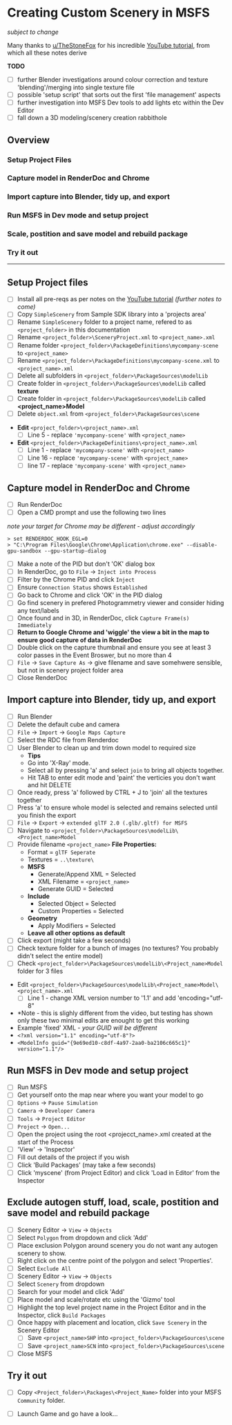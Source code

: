 # **Creating Custom Scenery in MSFS**
*subject to change*

Many thanks to [u/TheStoneFox](https://www.reddit.com/user/TheStoneFox/) for his incredible [YouTube tutorial](https://www.youtube.com/watch?v=ZdCP11rqpVk), from which all these notes derive

__TODO__ 
  * [ ] further Blender investigations around colour correction and texture 'blending'/merging into single texture file
  * [ ] possible 'setup script' that sorts out the first 'file management' aspects
  * [ ] further investigation into MSFS Dev tools to add lights etc within the Dev Editor
  * [ ] fall down a 3D modeling/scenery creation rabbithole

## Overview
### Setup Project Files
### Capture model in RenderDoc and Chrome
### Import capture into Blender, tidy up, and export
### Run MSFS in Dev mode and setup project
### Scale, postition and save model and rebuild package
### Try it out

---

## Setup Project files
  * [ ] Install all pre-reqs as per notes on the [YouTube tutorial](https://www.youtube.com/watch?v=ZdCP11rqpVk) *(further notes to come)*
  * [ ] Copy ```SimpleScenery``` from Sample SDK library into a 'projects area'
  * [ ] Rename ```SimpleScenery``` folder to a project name, refered to as ```<project_folder>``` in this documentation
  * [ ] Rename ```<project_folder>\SceneryProject.xml``` to ```<project_name>.xml```
  * [ ] Rename folder ```<project_folder>\PackageDefinitions\mycompany-scene``` to ```<project_name>```
  * [ ] Rename ```<project_folder>\PackageDefinitions\mycompany-scene.xml``` to ```<project_name>.xml```
  * [ ] Delete all subfolders in ```<project_folder>\PackageSources\modelLib```
  * [ ] Create folder in ```<project_folder>\PackageSources\modelLib``` called **texture**
  * [ ] Create folder in ```<project_folder>\PackageSources\modelLib``` called **<project_name>Model**
  * [ ] Delete ```object.xml``` from ```<project_folder>\PackageSources\scene```
  * **Edit**  ```<project_folder>\<project_name>.xml```
    * [ ] Line 5 - replace ```'mycompany-scene'``` with ```<project_name>```
  * **Edit** ```<project_folder>\PackageDefinitions\<project_name>.xml```
    * [ ] Line 1 - replace ```'mycompany-scene'``` with ```<project_name>```
    * [ ] Line 16 - replace ```'mycompany-scene'``` with ```<project_name>```
    * [ ] line 17 - replace ```'mycompany-scene'``` with ```<project_name>```

## Capture model in RenderDoc and Chrome
  * [ ] Run RenderDoc
  * [ ] Open a CMD prompt and use the following two lines

*note your target for Chrome may be different - adjust accordingly*

    > set RENDERDOC_HOOK_EGL=0
    > "C:\Program Files\Google\Chrome\Application\chrome.exe" --disable-gpu-sandbox --gpu-startup-dialog

  * [ ] Make a note of the PID but don't 'OK' dialog box
  * [ ] In RenderDoc, go to ```File``` -> ```Inject into Process```
  * [ ] Filter by the Chrome PID and click ```Inject```
  * [ ] Ensure ```Connection Status``` shows ```Established```
  * [ ] Go back to Chrome and click 'OK' in the PID dialog
  * [ ] Go find scenery in prefered Photogrammetry viewer and consider hiding any text/labels
  * [ ] Once found and in 3D, in RenderDoc, click ```Capture Frame(s) Immediately```
  * [ ] **Return to Google Chrome and 'wiggle' the view a bit in the map to ensure good capture of data in RenderDoc**
  * [ ] Double click on the capture thumbnail and ensure you see at least 3 color passes in the Event Broswer, but no more than 4
  * [ ] ```File``` -> ```Save Capture As``` -> give filename and save somehwere sensible, but not in scenery project folder area
  * [ ] Close RenderDoc

## Import capture into Blender, tidy up, and export
  * [ ] Run Blender
  * [ ] Delete the default cube and camera
  * [ ] ```File``` -> ```Import``` -> ```Google Maps Capture```
  * [ ] Select the RDC file from Renderdoc
  * [ ] User Blender to clean up and trim down model to required size
    * **Tips**
    *  Go into 'X-Ray' mode.
    *  Select all by pressing 'a' and select ```join``` to bring all objects together.
    *  Hit TAB to enter edit mode and 'paint' the verticies you don't want and hit DELETE
  * [ ] Once ready, press 'a' followed by CTRL + J to 'join' all the textures together
  * [ ] Press 'a' to ensure whole model is selected and remains selected until you finish the export
  * [ ] ```File``` -> ```Export``` -> ```extended glTF 2.0 (.glb/.gltf) for MSFS```
  * [ ] Navigate to ```<project_folder>\PackageSources\modelLib\<Project_name>Model```
  * [ ] Provide filename ```<project_name>```
    **File Properties:**
    * Format      = ```glTF Seperate```
    * Textures    = ```..\texture\```
    * **MSFS** 
      * Generate/Append XML = Selected
      * XML Filename = ```<project_name>```
      * Generate GUID = Selected
    * **Include**
      * Selected Object = Selected
      * Custom Properties = Selected
    * **Geometry**
      * Apply Modifiers = Selected
    * **Leave all other options as default**
  * [ ] Click export (might take a few seconds)
  * [ ] Check texture folder for a bunch of images (no textures?  You probably didn't select the entire model)
  * [ ] Check ```<project_folder>\PackageSources\modelLib\<Project_name>Model``` folder for 3 files
  * Edit ```<project_folder>\PackageSources\modelLib\<Project_name>Model\<project_name>.xml```
    * [ ] Line 1 - change XML version number to '1.1' and add 'encoding="utf-8"
  * *Note - this is slighly different from the video, but testing has shown only these two minimal edits are enought to get this working
  * Example 'fixed' XML - *your GUID will be different*
  * ```<?xml version="1.1" encoding="utf-8"?>```
  * ```<ModelInfo guid="{9e69ed10-c8df-4a97-2aa0-ba2106c665c1}" version="1.1"/>```

## Run MSFS in Dev mode and setup project
  * [ ] Run MSFS
  * [ ] Get yourself onto the map near where you want your model to go
  * [ ] ```Options``` -> ```Pause Simulation```
  * [ ] ```Camera``` -> ```Developer Camera```
  * [ ] ```Tools``` -> ```Project Editor```
  * [ ] ```Project``` -> ```Open...```  
  * [ ] Open the project using the root <projecct_name>.xml created at the start of the Process
  * [ ] 'View' -> 'Inspector'
  * [ ] Fill out details of the project if you wish
  * [ ] Click 'Build Packages' (may take a few seconds)
  * [ ] Click 'myscene' (from Project Editor) and click 'Load in Editor' from the Inspector

## Exclude autogen stuff, load, scale, postition and save model and rebuild package
  * [ ] Scenery Editor -> ```View``` -> ```Objects```
  * [ ] Select ```Polygon``` from dropdown and click 'Add'
  * [ ] Place exclusion Polygon around scenery you do not want any autogen scenery to show.
  * [ ] Right click on the centre point of the polygon and select 'Properties'. 
  * [ ] Select ```Exclude All```
  * [ ] Scenery Editor -> ```View``` -> ```Objects```
  * [ ] Select ```Scenery``` from dropdown
  * [ ] Search for your model and click 'Add'
  * [ ] Place model and scale/rotate etc using the 'Gizmo' tool
  * [ ] Highlight the top level project name in the Project Editor and in the Inspector, click ```Build Packages```
  * [ ] Once happy with placement and location, click ```Save Scenery``` in the Scenery Editor
    * [ ] Save ```<project_name>SHP``` into ```<project_folder>\PackageSources\scene```
    * [ ] Save ```<project_name>SCN``` into ```<project_folder>\PackageSources\scene```
  * [ ] Close MSFS

## Try it out
  * [ ] Copy ```<Project_folder>\Packages\<Project_Name>``` folder into your MSFS ```Community``` folder.
  * [ ] Launch Game and go have a look...

